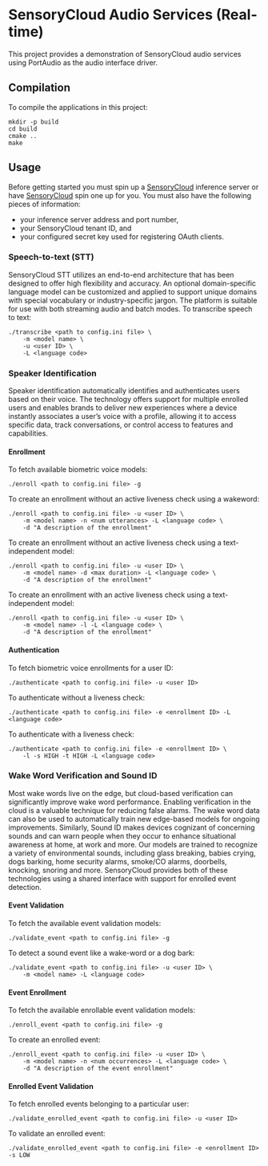 # SensoryCloud Audio Services (Real-time)

This project provides a demonstration of SensoryCloud audio services using
PortAudio as the audio interface driver.

## Compilation

To compile the applications in this project:

```shell
mkdir -p build
cd build
cmake ..
make
```

## Usage

Before getting started you must spin up a [SensoryCloud][sensory-cloud]
inference server or have [SensoryCloud][sensory-cloud] spin one up for you. You
must also have the following pieces of information:

-   your inference server address and port number,
-   your SensoryCloud tenant ID, and
-   your configured secret key used for registering OAuth clients.

[sensory-cloud]: https://sensorycloud.ai/

### Speech-to-text (STT)

SensoryCloud STT utilizes an end-to-end architecture that has been designed to
offer high flexibility and accuracy. An optional domain-specific language model
can be customized and applied to support unique domains with special vocabulary
or industry-specific jargon. The platform is suitable for use with both
streaming audio and batch modes. To transcribe speech to text:

```shell
./transcribe <path to config.ini file> \
    -m <model name> \
    -u <user ID> \
    -L <language code>
```

<!-- ### Text-to-speech (TTS)

SensoryCloud TTS is based on a combination of end-to-end models and neural
vocoders. The end result is perfectly human sounding sythesized speech that
also runs significantly faster than real-time to minimize synthesis delay.
To synthesize speech from text:

```shell
./synthesize \
    -m <model name> \
    -u <user ID> \
    -L <language code>
    -t "Hello, World!"
``` -->

### Speaker Identification

Speaker identification automatically identifies and authenticates users based
on their voice. The technology offers support for multiple enrolled users and
enables brands to deliver new experiences where a device instantly associates a
user’s voice with a profile, allowing it to access specific data, track
conversations, or control access to features and capabilities.

#### Enrollment

To fetch available biometric voice models:

```shell
./enroll <path to config.ini file> -g
```

To create an enrollment without an active liveness check using a wakeword:

```shell
./enroll <path to config.ini file> -u <user ID> \
    -m <model name> -n <num utterances> -L <language code> \
    -d "A description of the enrollment"
```

To create an enrollment without an active liveness check using a
text-independent model:

```shell
./enroll <path to config.ini file> -u <user ID> \
    -m <model name> -d <max duration> -L <language code> \
    -d "A description of the enrollment"
```

To create an enrollment with an active liveness check using a text-independent
model:

```shell
./enroll <path to config.ini file> -u <user ID> \
    -m <model name> -l -L <language code> \
    -d "A description of the enrollment"
```

#### Authentication

To fetch biometric voice enrollments for a user ID:

```shell
./authenticate <path to config.ini file> -u <user ID>
```

To authenticate without a liveness check:

```shell
./authenticate <path to config.ini file> -e <enrollment ID> -L <language code>
```

To authenticate with a liveness check:

```shell
./authenticate <path to config.ini file> -e <enrollment ID> \
    -l -s HIGH -t HIGH -L <language code>
```

### Wake Word Verification and Sound ID

Most wake words live on the edge, but cloud-based verification can
significantly improve wake word performance. Enabling verification in the cloud
is a valuable technique for reducing false alarms. The wake word data can also
be used to automatically train new edge-based models for ongoing improvements.
Similarly, Sound ID makes devices cognizant of concerning sounds and can warn
people when they occur to enhance situational awareness at home, at work and
more. Our models are trained to recognize a variety of environmental sounds,
including glass breaking, babies crying, dogs barking, home security alarms,
smoke/CO alarms, doorbells, knocking, snoring and more. SensoryCloud provides
both of these technologies using a shared interface with support for enrolled
event detection.

#### Event Validation

To fetch the available event validation models:

```shell
./validate_event <path to config.ini file> -g
```

To detect a sound event like a wake-word or a dog bark:

```shell
./validate_event <path to config.ini file> -u <user ID> \
    -m <model name> -L <language code>
```

#### Event Enrollment

To fetch the available enrollable event validation models:

```shell
./enroll_event <path to config.ini file> -g
```

To create an enrolled event:

```shell
./enroll_event <path to config.ini file> -u <user ID> \
    -m <model name> -n <num occurrences> -L <language code> \
    -d "A description of the event enrollment"
```

#### Enrolled Event Validation

To fetch enrolled events belonging to a particular user:

```shell
./validate_enrolled_event <path to config.ini file> -u <user ID>
```

To validate an enrolled event:

```shell
./validate_enrolled_event <path to config.ini file> -e <enrollment ID> -s LOW
```
